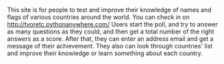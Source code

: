 This site is for people to test and improve their knowledge of names and flags of various countries around the world.
You can check in on http://tvoretc.pythonanywhere.com/
Users start the poll, and try to answer as many questions as they could, and then get a total number of the right answers as a score. After that, they can enter an address email and get a message of their achievement. They also can look through countries' list and improve their knowledge or learn something about each country.
